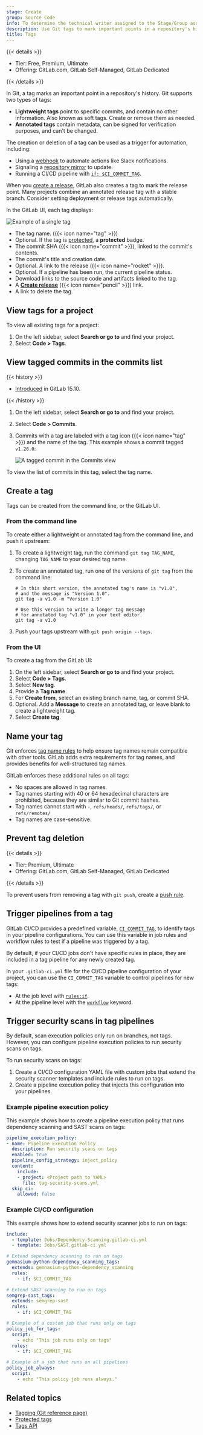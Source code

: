 ```yaml
---
stage: Create
group: Source Code
info: To determine the technical writer assigned to the Stage/Group associated with this page, see https://handbook.gitlab.com/handbook/product/ux/technical-writing/#assignments
description: Use Git tags to mark important points in a repository's history, and trigger CI/CD pipelines.
title: Tags
---
```


{{< details >}}

- Tier: Free, Premium, Ultimate
- Offering: GitLab.com, GitLab Self-Managed, GitLab Dedicated

{{< /details >}}

In Git, a tag marks an important point in a repository's history.
Git supports two types of tags:

- **Lightweight tags** point to specific commits, and contain no other information.
  Also known as soft tags. Create or remove them as needed.
- **Annotated tags** contain metadata, can be signed for verification purposes,
  and can't be changed.

The creation or deletion of a tag can be used as a trigger for automation, including:

- Using a [webhook](../../integrations/webhook_events.md#tag-events) to automate actions
  like Slack notifications.
- Signaling a [repository mirror](../mirror/_index.md) to update.
- Running a CI/CD pipeline with [`if: $CI_COMMIT_TAG`](../../../../ci/jobs/job_rules.md#common-if-clauses-with-predefined-variables).

When you [create a release](../../releases/_index.md),
GitLab also creates a tag to mark the release point.
Many projects combine an annotated release tag with a stable branch. Consider
setting deployment or release tags automatically.

In the GitLab UI, each tag displays:

![Example of a single tag](img/tag-display_v15_9.png)

- The tag name. ({{< icon name="tag" >}})
- Optional. If the tag is [protected](../../protected_tags.md), a **protected** badge.
- The commit SHA ({{< icon name="commit" >}}), linked to the commit's contents.
- The commit's title and creation date.
- Optional. A link to the release ({{< icon name="rocket" >}}).
- Optional. If a pipeline has been run, the current pipeline status.
- Download links to the source code and artifacts linked to the tag.
- A [**Create release**](../../releases/_index.md#create-a-release) ({{< icon name="pencil" >}}) link.
- A link to delete the tag.

## View tags for a project

To view all existing tags for a project:

1. On the left sidebar, select **Search or go to** and find your project.
1. Select **Code > Tags**.

## View tagged commits in the commits list

{{< history >}}

- [Introduced](https://gitlab.com/gitlab-org/gitlab/-/issues/18795) in GitLab 15.10.

{{< /history >}}

1. On the left sidebar, select **Search or go to** and find your project.
1. Select **Code > Commits**.
1. Commits with a tag are labeled with a tag icon ({{< icon name="tag" >}}) and the name of the tag.
   This example shows a commit tagged `v1.26.0`:

   ![A tagged commit in the Commits view](img/tags_commits_view_v15_10.png)

To view the list of commits in this tag, select the tag name.

## Create a tag

Tags can be created from the command line, or the GitLab UI.

### From the command line

To create either a lightweight or annotated tag from the command line, and push it upstream:

1. To create a lightweight tag, run the command `git tag TAG_NAME`, changing
   `TAG_NAME` to your desired tag name.
1. To create an annotated tag, run one of the versions of `git tag` from the command line:

   ```shell
   # In this short version, the annotated tag's name is "v1.0",
   # and the message is "Version 1.0".
   git tag -a v1.0 -m "Version 1.0"

   # Use this version to write a longer tag message
   # for annotated tag "v1.0" in your text editor.
   git tag -a v1.0
   ```

1. Push your tags upstream with `git push origin --tags`.

### From the UI

To create a tag from the GitLab UI:

1. On the left sidebar, select **Search or go to** and find your project.
1. Select **Code > Tags**.
1. Select **New tag**.
1. Provide a **Tag name**.
1. For **Create from**, select an existing branch name, tag, or commit SHA.
1. Optional. Add a **Message** to create an annotated tag, or leave blank to
   create a lightweight tag.
1. Select **Create tag**.

## Name your tag

Git enforces [tag name rules](https://git-scm.com/docs/git-check-ref-format)
to help ensure tag names remain compatible with other tools. GitLab
adds extra requirements for tag names, and provides benefits for well-structured tag names.

GitLab enforces these additional rules on all tags:

- No spaces are allowed in tag names.
- Tag names starting with 40 or 64 hexadecimal characters are prohibited, because they are similar to Git commit hashes.
- Tag names cannot start with `-`, `refs/heads/`, `refs/tags/`, or `refs/remotes/`
- Tag names are case-sensitive.

## Prevent tag deletion

{{< details >}}

- Tier: Premium, Ultimate
- Offering: GitLab.com, GitLab Self-Managed, GitLab Dedicated

{{< /details >}}

To prevent users from removing a tag with `git push`, create a [push rule](../push_rules.md).

## Trigger pipelines from a tag

GitLab CI/CD provides a predefined variable, [`CI_COMMIT_TAG`](../../../../ci/variables/predefined_variables.md),
to identify tags in your pipeline configurations.
You can use this variable in job rules and workflow rules to test if a pipeline was triggered by a tag.

By default, if your CI/CD jobs don't have specific rules in place,
they are included in a tag pipeline for any newly created tag.

In your `.gitlab-ci.yml` file for the CI/CD pipeline configuration of your project,
you can use the `CI_COMMIT_TAG` variable to control pipelines for new tags:

- At the job level with [`rules:if`](../../../../ci/yaml/_index.md#rulesif).
- At the pipeline level with the [`workflow`](../../../../ci/yaml/workflow.md) keyword.

## Trigger security scans in tag pipelines

By default, scan execution policies only run on branches, not tags. However, you can
configure pipeline execution policies to run security scans on tags.

To run security scans on tags:

1. Create a CI/CD configuration YAML file with custom jobs that extend the security scanner
   templates and include rules to run on tags.
1. Create a pipeline execution policy that injects this configuration into your pipelines.

### Example pipeline execution policy

This example shows how to create a pipeline execution policy that runs dependency scanning
and SAST scans on tags:

```yaml
pipeline_execution_policy:
- name: Pipeline Execution Policy
  description: Run security scans on tags
  enabled: true
  pipeline_config_strategy: inject_policy
  content:
    include:
    - project: <Project path to YAML>
      file: tag-security-scans.yml
  skip_ci:
    allowed: false
```

### Example CI/CD configuration

This example shows how to extend security scanner jobs to run on tags:

```yaml
include:
  - template: Jobs/Dependency-Scanning.gitlab-ci.yml
  - template: Jobs/SAST.gitlab-ci.yml

# Extend dependency scanning to run on tags
gemnasium-python-dependency_scanning_tags:
  extends: gemnasium-python-dependency_scanning
  rules:
    - if: $CI_COMMIT_TAG

# Extend SAST scanning to run on tags
semgrep-sast_tags:
  extends: semgrep-sast
  rules:
    - if: $CI_COMMIT_TAG

# Example of a custom job that runs only on tags
policy_job_for_tags:
  script:
    - echo "This job runs only on tags"
  rules:
    - if: $CI_COMMIT_TAG

# Example of a job that runs on all pipelines
policy_job_always:
  script:
    - echo "This policy job runs always."
```

## Related topics

- [Tagging (Git reference page)](https://git-scm.com/book/en/v2/Git-Basics-Tagging)
- [Protected tags](../../protected_tags.md)
- [Tags API](../../../../api/tags.md)
